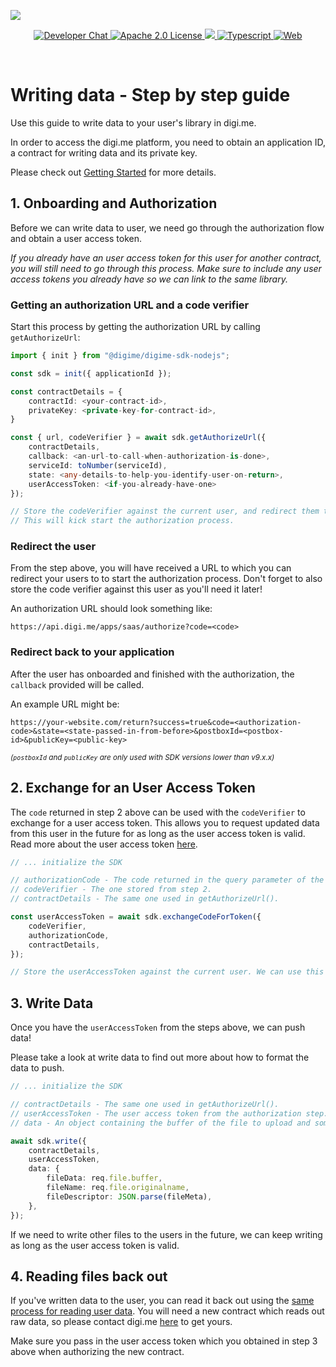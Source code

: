 ![](https://securedownloads.digi.me/partners/digime/SDKReadmeBanner.png)
<p align="center">
    <a href="https://developers.digi.me/slack/join">
        <img src="https://img.shields.io/badge/chat-slack-blueviolet.svg" alt="Developer Chat">
    </a>
    <a href="LICENSE">
        <img src="https://img.shields.io/badge/license-apache 2.0-blue.svg" alt="Apache 2.0 License">
    </a>
    <a href="#">
    	<img src="https://img.shields.io/badge/build-passing-brightgreen.svg">
    </a>
    <a href="https://www.typescriptlang.org/">
        <img src="https://img.shields.io/badge/language-typescript-ff69b4.svg" alt="Typescript">
    </a>
    <a href="https://developers.digi.me/">
        <img src="https://img.shields.io/badge/web-digi.me-red.svg" alt="Web">
    </a>
</p>

<br>

# Writing data - Step by step guide

Use this guide to write data to your user's library in digi.me.

In order to access the digi.me platform, you need to obtain an application ID, a contract for writing data and its private key.

Please check out [Getting Started](./start.html) for more details.

## 1. Onboarding and Authorization
Before we can write data to user, we need go through the authorization flow and obtain a user access token.

*If you already have an user access token for this user for another contract, you will still need to go through this process. Make sure to include any user access tokens you already have so we can link to the same library.*

### Getting an authorization URL and a code verifier
Start this process by getting the authorization URL by calling `getAuthorizeUrl`:

```typescript
import { init } from "@digime/digime-sdk-nodejs";

const sdk = init({ applicationId });

const contractDetails = {
    contractId: <your-contract-id>,
    privateKey: <private-key-for-contract-id>,
}

const { url, codeVerifier } = await sdk.getAuthorizeUrl({
    contractDetails,
    callback: <an-url-to-call-when-authorization-is-done>,
    serviceId: toNumber(serviceId),
    state: <any-details-to-help-you-identify-user-on-return>,
    userAccessToken: <if-you-already-have-one>
});

// Store the codeVerifier against the current user, and redirect them to the url returned.
// This will kick start the authorization process.
```

### Redirect the user

From the step above, you will have received a URL to which you can redirect your users to to start the authorization process.
Don't forget to also store the code verifier against this user as you'll need it later!

An authorization URL should look something like:

```
https://api.digi.me/apps/saas/authorize?code=<code>
```

### Redirect back to your application

After the user has onboarded and finished with the authorization, the `callback` provided will be called.

An example URL might be:

```
https://your-website.com/return?success=true&code=<authorization-code>&state=<state-passed-in-from-before>&postboxId=<postbox-id>&publicKey=<public-key>
```

<small>*(`postboxId` and `publicKey` are only used with SDK versions lower than v9.x.x)*</small>


## 2. Exchange for an User Access Token
The `code` returned in step 2 above can be used with the `codeVerifier` to exchange for a user access token. This allows you to request updated data from this user in the future for as long as the user access token is valid. Read more about the user access token [here](../fundamentals/access-token.html).

```typescript
// ... initialize the SDK

// authorizationCode - The code returned in the query parameter of the returned URL.
// codeVerifier - The one stored from step 2.
// contractDetails - The same one used in getAuthorizeUrl().

const userAccessToken = await sdk.exchangeCodeForToken({
    codeVerifier,
    authorizationCode,
    contractDetails,
});

// Store the userAccessToken against the current user. We can use this for future reads.
```

## 3. Write Data
Once you have the `userAccessToken` from the steps above, we can push data!

Please take a look at write data to find out more about how to format the data to push.

```typescript
// ... initialize the SDK

// contractDetails - The same one used in getAuthorizeUrl().
// userAccessToken - The user access token from the authorization step.
// data - An object containing the buffer of the file to upload and some meta data.

await sdk.write({
    contractDetails,
    userAccessToken,
    data: {
        fileData: req.file.buffer,
        fileName: req.file.originalname,
        fileDescriptor: JSON.parse(fileMeta),
    },
});
```

If we need to write other files to the users in the future, we can keep writing as long as the user access token is valid.

## 4. Reading files back out

If you've written data to the user, you can read it back out using the [same process for reading user data](./read-data-overview.html). You will need a new contract which reads out raw data, so please contact digi.me [here](https://go.digi.me/developers/register) to get yours.

Make sure you pass in the user access token which you obtained in step 3 above when authorizing the new contract.
